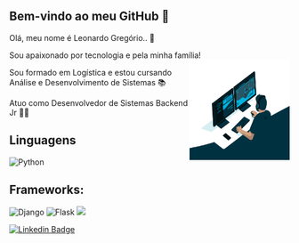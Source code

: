   ## Bem-vindo ao meu GitHub :rocket:
   
Olá, meu nome é Leonardo Gregório.. 👋

Sou apaixonado por tecnologia e pela minha família!  <img align="right" alt="GIF" src="https://github.com/LeonardoGregoriocs/LeonardoGregoriocs/blob/main/code.gif?raw=true" width="180" height="180" />

Sou formado em Logística e estou cursando Análise e Desenvolvimento de Sistemas 📚

Atuo como Desenvolvedor de Sistemas Backend Jr 👨‍💻

## Linguagens

![Python](https://img.shields.io/badge/Python-FFD43B?style=for-the-badge&logo=python&logoColor=darkgreen)

## Frameworks:
![Django](https://img.shields.io/badge/Django-092E20?style=for-the-badge&logo=django&logoColor=green)
![Flask](https://img.shields.io/badge/Flask-000000?style=for-the-badge&logo=flask&logoColor=white)
<img src="{https://img.shields.io/badge/fastapi-109989?style=for-the-badge&logo=FASTAPI&logoColor=white}" />









[![Linkedin Badge](https://img.shields.io/badge/-LinkedIn-blue?style=flat-square&logo=Linkedin&logoColor=white&link=https://www.linkedin.com/in/leonardo-greg%C3%B3rio-6b8568165/)](https://www.linkedin.com/in/leonardo-greg%C3%B3rio-6b8568165/)
